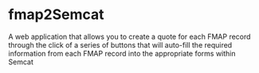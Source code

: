 fmap2Semcat
===========

A web application that allows  you to create a quote for each FMAP  record through the click of a series of buttons that will auto-fill the required information from each FMAP record into the appropriate forms within Semcat

